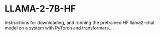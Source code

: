 # LLAMA-2-7B-HF

Instructions for downloading, and running the pretrained HF llama2-chat model on a system with PyTorch and transformers....


